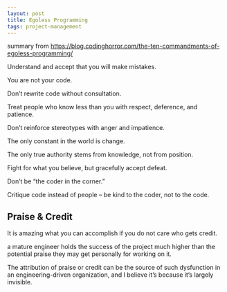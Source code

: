 ```yaml
---
layout: post
title: Egoless Programming
tags: project-management
--- 
```


summary from https://blog.codinghorror.com/the-ten-commandments-of-egoless-programming/

Understand and accept that you will make mistakes. 

You are not your code.

Don’t rewrite code without consultation. 

Treat people who know less than you with respect, deference, and patience.

Don’t reinforce stereotypes with anger and impatience.

The only constant in the world is change.

The only true authority stems from knowledge, not from position. 

Fight for what you believe, but gracefully accept defeat. 

Don’t be “the coder in the corner.” 

Critique code instead of people – be kind to the coder, not to the code. 


## Praise & Credit

It is amazing what you can accomplish if you do not care who gets credit.

a mature engineer holds the success of the project much higher than the potential praise they may get personally for working on it. 

The attribution of praise or credit can be the source of such dysfunction in an engineering-driven organization, and I believe it’s because it’s largely invisible.
